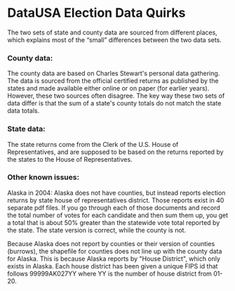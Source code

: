 # DataUSA Election Data Quirks
The two sets of state and county data are sourced from different places, which explains most of the “small” differences between the two data sets.

### County data:
The county data are based on Charles Stewart's personal data gathering. The data is sourced from the official certified returns as published by the states and made available either online or on paper (for earlier years).   However, these two sources often disagree. The key way these two sets of data differ is that the sum of a state's county totals do not match the state data totals.

### State data:
The state returns come from the Clerk of the U.S. House of Representatives, and are supposed to be based on the returns reported by the states to the House of Representatives.

### Other known issues:
Alaska in 2004: Alaska does not have counties, but instead reports election returns by state house of representatives district. Those reports exist in 40 separate pdf files. If you go through each of those documents and record the total number of votes for each candidate and then sum them up, you get a total that is about 50% greater than the statewide vote total reported by the state. The state version is correct, while the county is not.

Because Alaska does not report by counties or their version of counties (burrows), the shapefile for counties does not line up with the county data for Alaska. This is because Alaska reports by "House District", which only exists in Alaska. Each house district has been given a unique FIPS id that follows 99999AK027YY where YY is the number of house district from 01-20.
